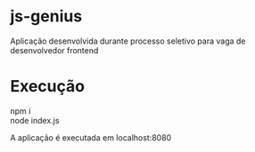 # js-genius
Aplicação desenvolvida durante processo seletivo para vaga de desenvolvedor frontend


# Execução
npm i <br/>
node index.js

A aplicação é executada em localhost:8080

